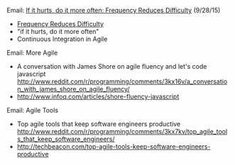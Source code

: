 Email: [If it hurts, do it more often: Frequency Reduces Difficulty](https://www.reddit.com/r/programming/comments/3mmei5/if_it_hurts_do_it_more_often_frequency_reduces/) (9/28/15)
* [Frequency Reduces Difficulty](http://martinfowler.com/bliki/FrequencyReducesDifficulty.html)
* "if it hurts, do it more often"
* Continuous Integration in Agile

Email: More Agile
* A conversation with James Shore on agile fluency and let's code javascript http://www.reddit.com/r/programming/comments/3kx16v/a_conversation_with_james_shore_on_agile_fluency/
* http://www.infoq.com/articles/shore-fluency-javascript

Email: Agile Tools
* Top agile tools that keep software engineers productive http://www.reddit.com/r/programming/comments/3kx7kv/top_agile_tools_that_keep_software_engineers/
* http://techbeacon.com/top-agile-tools-keep-software-engineers-productive